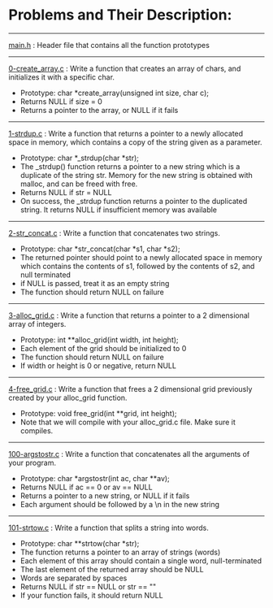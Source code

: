 # Problems and Their Description:
_________________________________

[main.h](main.h) : Header file that contains all the function prototypes
_________________________________
[0-create_array.c](0-create_array.c) : Write a function that creates an array of chars, and initializes it with a specific char.

- Prototype: char *create_array(unsigned int size, char c);
- Returns NULL if size = 0
- Returns a pointer to the array, or NULL if it fails
_________________________________
[1-strdup.c](1-strdup.c) : Write a function that returns a pointer to a newly allocated space in memory, which contains a copy of the string given as a parameter.

- Prototype: char *_strdup(char *str);
- The _strdup() function returns a pointer to a new string which is a duplicate of the string str. Memory for the new string is obtained with malloc, and can be freed with free.
- Returns NULL if str = NULL
- On success, the _strdup function returns a pointer to the duplicated string. It returns NULL if insufficient memory was available
_________________________________
[2-str_concat.c](2-str_concat.c) : Write a function that concatenates two strings.

- Prototype: char *str_concat(char *s1, char *s2);
- The returned pointer should point to a newly allocated space in memory which contains the contents of s1, followed by the contents of s2, and null terminated
- if NULL is passed, treat it as an empty string
- The function should return NULL on failure
_________________________________
[3-alloc_grid.c](3-alloc_grid.c) : Write a function that returns a pointer to a 2 dimensional array of integers.

- Prototype: int **alloc_grid(int width, int height);
- Each element of the grid should be initialized to 0
- The function should return NULL on failure
- If width or height is 0 or negative, return NULL
_________________________________
[4-free_grid.c](4-free_grid.c) : Write a function that frees a 2 dimensional grid previously created by your alloc_grid function.

- Prototype: void free_grid(int **grid, int height);
- Note that we will compile with your alloc_grid.c file. Make sure it compiles.
_________________________________
[100-argstostr.c](100-argstostr.c) : Write a function that concatenates all the arguments of your program.

- Prototype: char *argstostr(int ac, char **av);
- Returns NULL if ac == 0 or av == NULL
- Returns a pointer to a new string, or NULL if it fails
- Each argument should be followed by a \n in the new string
_________________________________
[101-strtow.c](101-strtow.c) : Write a function that splits a string into words.

- Prototype: char **strtow(char *str);
- The function returns a pointer to an array of strings (words)
- Each element of this array should contain a single word, null-terminated
- The last element of the returned array should be NULL
- Words are separated by spaces
- Returns NULL if str == NULL or str == ""
- If your function fails, it should return NULL
